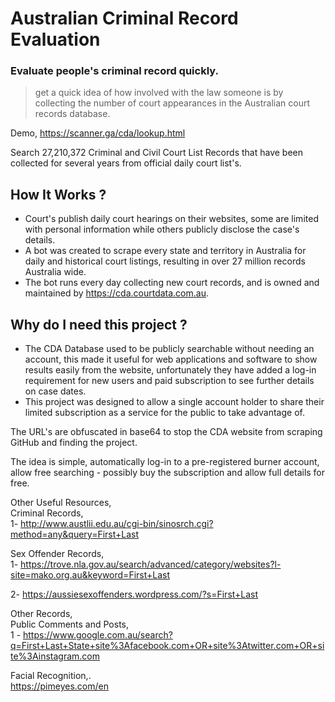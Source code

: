 # Australian Criminal Record Evaluation
### Evaluate people's criminal record quickly.   
> get a quick idea of how involved with the law someone is by collecting the number of court appearances in the Australian court records database.
      
Demo,   https://scanner.ga/cda/lookup.html      

Search 27,210,372 Criminal and Civil Court List Records that have been collected for several years from official daily court list's.
 
    
## How It Works ?    
- Court's publish daily court hearings on their websites, some are limited with personal information while others publicly disclose the case's details.    
- A bot was created to scrape every state and territory in Australia for daily and historical court listings, resulting in over 27 million records Australia wide.   
- The bot runs every day collecting new court records, and is owned and maintained by https://cda.courtdata.com.au.    
 
## Why do I need this project ?    
- The CDA Database used to be publicly searchable without needing an account, this made it useful for web applications and software to show results easily from the website, unfortunately they have added a log-in requirement for new users and paid subscription to see further details on case dates.    
- This project was designed to allow a single account holder to share their limited subscription as a service for the public to take advantage of.    
   
The URL's are obfuscated in base64 to stop the CDA website from scraping GitHub and finding the project.   
  
The idea is simple, automatically log-in to a pre-registered burner account, allow free searching - possibly buy the subscription and allow full details for free.     
  
Other Useful Resources,     
Criminal Records,         
1- http://www.austlii.edu.au/cgi-bin/sinosrch.cgi?method=any&query=First+Last

Sex Offender Records,     
1- https://trove.nla.gov.au/search/advanced/category/websites?l-site=mako.org.au&keyword=First+Last

2- https://aussiesexoffenders.wordpress.com/?s=First+Last

Other Records,    
Public Comments and Posts,      
1 - https://www.google.com.au/search?q=First+Last+State+site%3Afacebook.com+OR+site%3Atwitter.com+OR+site%3Ainstagram.com

Facial Recognition,.   
https://pimeyes.com/en
